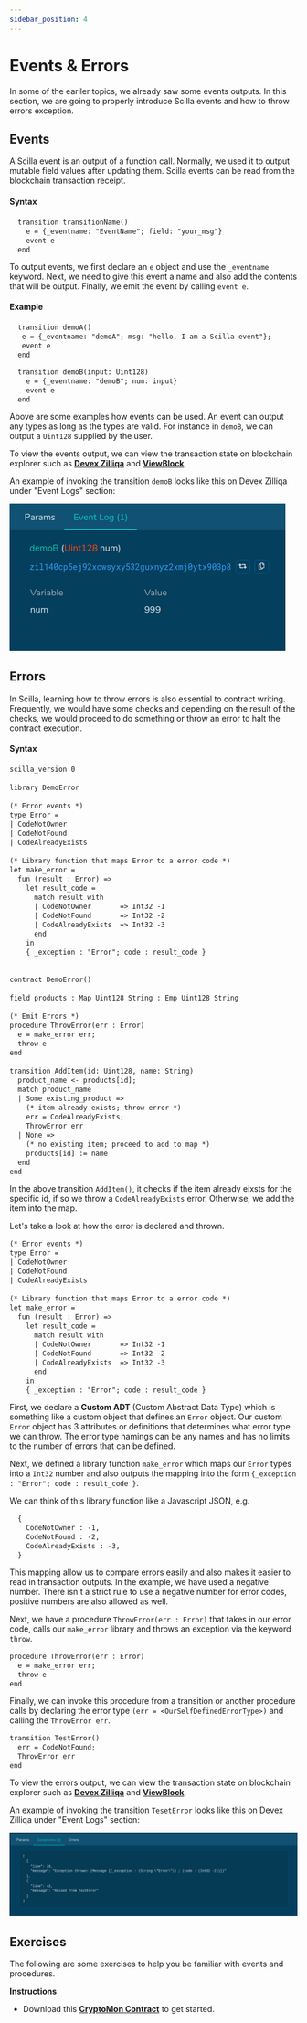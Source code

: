 ```yaml
---
sidebar_position: 4
---
```


# Events & Errors
In some of the eariler topics, we already saw some events outputs. In this section, we are going to properly introduce Scilla events and how to throw errors exception.

## Events
A Scilla event is an output of a function call. Normally, we used it to output mutable field values after updating them. Scilla events can be read from the blockchain transaction receipt.

#### Syntax
```
  transition transitionName()
    e = {_eventname: "EventName"; field: "your_msg"}
    event e
  end
```

To output events, we first declare an `e` object and use the `_eventname` keyword. Next, we need to give this event a name and also add the contents that will be output. Finally, we emit the event by calling `event e`.

#### Example
```
  transition demoA()
   e = {_eventname: "demoA"; msg: "hello, I am a Scilla event"};
   event e
  end
```

```
  transition demoB(input: Uint128)
    e = {_eventname: "demoB"; num: input}
    event e  
  end
```

Above are some examples how events can be used. An event can output any types as long as the types are valid. For instance in `demoB`, we can output a `Uint128` supplied by the user.

To view the events output, we can view the transaction state on blockchain explorer such as [**Devex Zilliqa**](https://devex.zilliqa.com) and [**ViewBlock**](https://viewblock.io/zilliqa).

An example of invoking the transition `demoB` looks like this on Devex Zilliqa under "Event Logs" section:

![Devex Zilliqa Emit Event](./screenshots/events.png)

## Errors
In Scilla, learning how to throw errors is also essential to contract writing. Frequently, we would have some checks and depending on the result of the checks, we would proceed to do something or throw an error to halt the contract execution.

#### Syntax
```
scilla_version 0

library DemoError

(* Error events *)
type Error =
| CodeNotOwner
| CodeNotFound
| CodeAlreadyExists

(* Library function that maps Error to a error code *)
let make_error =
  fun (result : Error) =>
    let result_code =
      match result with
      | CodeNotOwner       => Int32 -1
      | CodeNotFound       => Int32 -2
      | CodeAlreadyExists  => Int32 -3
      end
    in
    { _exception : "Error"; code : result_code }


contract DemoError()

field products : Map Uint128 String : Emp Uint128 String

(* Emit Errors *)
procedure ThrowError(err : Error)
  e = make_error err;
  throw e
end

transition AddItem(id: Uint128, name: String)
  product_name <- products[id];
  match product_name
  | Some existing_product =>
    (* item already exists; throw error *)
    err = CodeAlreadyExists;
    ThrowError err
  | None =>
    (* no existing item; proceed to add to map *)
    products[id] := name
  end
end
```

In the above transition `AddItem()`, it checks if the item already eixsts for the specific id, if so we throw a `CodeAlreadyExists` error. Otherwise, we add the item into the map.

Let's take a look at how the error is declared and thrown.

```
(* Error events *)
type Error =
| CodeNotOwner
| CodeNotFound
| CodeAlreadyExists

(* Library function that maps Error to a error code *)
let make_error =
  fun (result : Error) =>
    let result_code =
      match result with
      | CodeNotOwner       => Int32 -1
      | CodeNotFound       => Int32 -2
      | CodeAlreadyExists  => Int32 -3
      end
    in
    { _exception : "Error"; code : result_code }
```

First, we declare a **Custom ADT** (Custom Abstract Data Type) which is something like a custom object that defines an `Error` object. Our custom `Error` object has 3 attributes or definitions that determines what error type we can throw. The error type namings can be any names and has no limits to the number of errors that can be defined.

Next, we defined a library function `make_error` which maps our `Error` types into a `Int32` number and also outputs the mapping into the form `{_exception : "Error"; code : result_code }`.

We can think of this library function like a Javascript JSON, e.g.
```
  {
    CodeNotOwner : -1,
    CodeNotFound : -2,
    CodeAlreadyExists : -3,
  }
```

This mapping allow us to compare errors easily and also makes it easier to read in transaction outputs. In the example, we have used a negative number. There isn't a strict rule to use a negative number for error codes, positive numbers are also allowed as well.

Next, we have a procedure `ThrowError(err : Error)` that takes in our error code, calls our `make_error` library and throws an exception via the keyword `throw`.

```
procedure ThrowError(err : Error)
  e = make_error err;
  throw e
end
```

Finally, we can invoke this procedure from a transition or another procedure calls by declaring the error type `(err = <OurSelfDefinedErrorType>)` and calling the `ThrowError err`.

```
transition TestError()
  err = CodeNotFound;
  ThrowError err
end
```

To view the errors output, we can view the transaction state on blockchain explorer such as [**Devex Zilliqa**](https://devex.zilliqa.com) and [**ViewBlock**](https://viewblock.io/zilliqa).

An example of invoking the transition `TesetError` looks like this on Devex Zilliqa under "Event Logs" section:

![Devex Zilliqa Throw Error](./screenshots/errors.png)

## Exercises

The following are some exercises to help you be familiar with events and procedures.

**Instructions**
- Download this [**CryptoMon Contract**](https://github.com/teye/zilliqa-tldr-dapp-course/blob/main/exercises/chapter1/ch01_events_errors.scilla) to get started.